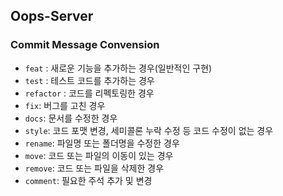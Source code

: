 ## Oops-Server

### Commit Message Convension
- `feat` : 새로운 기능을 추가하는 경우(일반적인 구현)
- `test` : 테스트 코드를 추가하는 경우
- `refactor` : 코드를 리펙토링한 경우
- `fix`: 버그를 고친 경우
- `docs`: 문서를 수정한 경우
- `style`: 코드 포맷 변경, 세미콜론 누락 수정 등 코드 수정이 없는 경우
- `rename`: 파일명 또는 폴더명을 수정한 경우
- `move`: 코드 또는 파일의 이동이 있는 경우
- `remove`: 코드 또는 파일을 삭제한 경우
- `comment`: 필요한 주석 추가 및 변경
